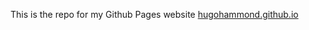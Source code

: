 This is the repo for my Github Pages website [hugohammond.github.io](https://hugohammond.github.io) 
